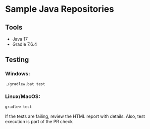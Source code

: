 # Sample Java Repositories

## Tools

- Java 17
- Gradle 7.6.4

## Testing

### Windows:

```bash
./gradlew.bat test
```

### Linux/MacOS:

```bash
gradlew test
```

If the tests are failing, review the HTML report with details. Also, test execution is part of the PR check
